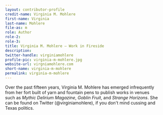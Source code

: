 ```yaml
---
layout: contributor-profile
credit-name: Virginia M. Mohlere
first-name: Virginia
last-name: Mohlere
file-as: m
role: Author
role-2:
role-3:
title: Virginia M. Mohlere — Work in Fireside
description:
twitter-handle: virginiamohlere
profile-pic: virginia-m-mohlere.jpg
website-url: virgniamohlere.com
short-name: virginia-m-mohlere
permalink: virginia-m-mohlere
---
```

Over the past fifteen years, Virginia M. Mohlere has emerged infrequently from her fort built of yarn and fountain pens to publish works in venues such as _Mythic Delirium Magazine_, _Goblin Fruit_, and _Strange Horizons_. She can be found on Twitter (@virginiamohlere), if you don't mind cussing and Texas politics.
